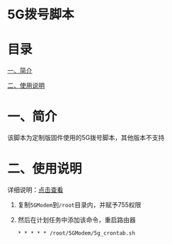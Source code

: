 # 5G拨号脚本

# 目录

[一、简介](#一简介)

[二、使用说明 ](#二使用说明)

# 一、简介

该脚本为定制版固件使用的5G拨号脚本，其他版本不支持

# 二、使用说明

详细说明：[点击查看](https://blog.siriling.com:1212/2023/03/18/openwrt-5g-modem/#jiao-ben-bo-hao)

1. 复制`5GModem`到`/root`目录内，并赋予755权限

2. 然后在计划任务中添加该命令，重启路由器

   ```shell
   * * * * * /root/5GModem/5g_crontab.sh
   ```

   

